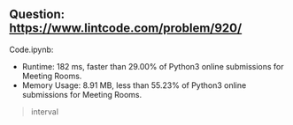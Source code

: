 ## Question: https://www.lintcode.com/problem/920/

Code.ipynb:
* Runtime: 182 ms, faster than 29.00% of Python3 online submissions for Meeting Rooms.
* Memory Usage: 8.91 MB, less than 55.23% of Python3 online submissions for Meeting Rooms.
> interval
